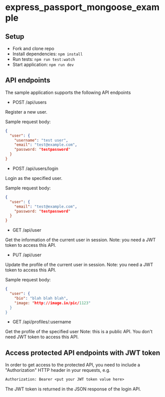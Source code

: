 # express_passport_mongoose_example

## Setup

- Fork and clone repo
- Install dependencies: `npm install`
- Run tests: `npm run test:watch`
- Start application: `npm run dev`

## API endpoints

The sample application supports the following API endpoints

- POST /api/users

Register a new user.

Sample request body:

```json
{
  "user": {
    "username": "test user",
    "email": "test@example.com",
    "password: "testpassword"
  }
}
```

- POST /api/users/login

Login as the specified user.

Sample request body:

```json
{
  "user": {
    "email": "test@example.com",
    "password: "testpassword"
  }
}
```

- GET /api/user

Get the information of the current user in session.
Note: you need a JWT token to access this API. 

- PUT /api/user

Update the profile of the current user in session.
Note: you need a JWT token to access this API. 

Sample request body:

```json
{
  "user": {
    "bio": "blah blah blah",
    "image: "http://image.io/pic/1123"
  }
}
```

- GET /api/profiles/:username

Get the profile of the specified user
Note: this is a public API. You don't need JWT token to access this API.

## Access protected API endpoints with JWT token

In order to get access to the protected API, you need to include a "Authorization" HTTP header in your requests, e.g.

```txt
Authorization: Bearer <put your JWT token value here>
```

The JWT token is returned in the JSON response of the login API.
